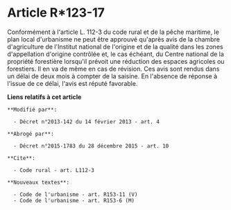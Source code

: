 # Article R*123-17

Conformément à l'article L. 112-3 du code rural et de la pêche maritime, le plan local d'urbanisme ne peut être approuvé
qu'après avis de la chambre d'agriculture de l'Institut national de l'origine et de la qualité dans les zones d'appellation
d'origine contrôlée et, le cas échéant,  du Centre national de la propriété forestière lorsqu'il prévoit une réduction des
espaces agricoles ou forestiers. Il en va de même en cas de révision. Ces avis sont rendus dans un délai de deux mois à
compter de la saisine. En l'absence de réponse à l'issue de ce délai, l'avis est réputé favorable.

**Liens relatifs à cet article**

	**Modifié par**:

	  - Décret n°2013-142 du 14 février 2013 - art. 4

	**Abrogé par**:

	  - Décret n°2015-1783 du 28 décembre 2015 - art. 10

	**Cite**:

	  - Code rural - art. L112-3

	**Nouveaux textes**:

	  - Code de l'urbanisme - art. R153-11 (V)
	  - Code de l'urbanisme - art. R153-6 (M)
